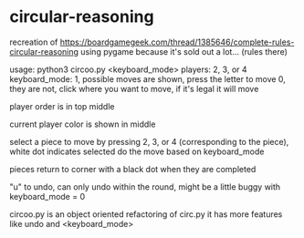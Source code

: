 # circular-reasoning

recreation of https://boardgamegeek.com/thread/1385646/complete-rules-circular-reasoning 
using pygame because it's sold out a lot... (rules there)

usage: python3 circoo.py <players> <keyboard_mode>
  players: 2, 3, or 4
  keyboard_mode:
    1, possible moves are shown, press the letter to move
    0, they are not, click where you want to move, if it's legal it will move
  
player order is in top middle

current player color is shown in middle

select a piece to move by pressing 2, 3, or 4 (corresponding to the piece), white dot indicates selected
do the move based on keyboard_mode

pieces return to corner with a black dot when they are completed

"u" to undo, can only undo within the round, might be a little buggy with keyboard_mode = 0

circoo.py is an object oriented refactoring of circ.py
it has more features like undo and <keyboard_mode>
